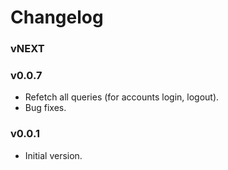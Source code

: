 # Changelog

### vNEXT

### v0.0.7

- Refetch all queries (for accounts login, logout).
- Bug fixes.

### v0.0.1

- Initial version.
